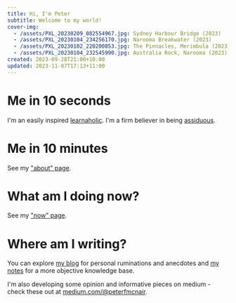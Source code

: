 ```yaml
---
title: Hi, I'm Peter
subtitle: Welcome to my world!
cover-img:
  - /assets/PXL_20230209_082554967.jpg: Sydney Harbour Bridge (2023)
  - /assets/PXL_20230104_234256170.jpg: Narooma Breakwater (2023)
  - /assets/PXL_20230102_220200853.jpg: The Pinnacles, Merimbula (2023)
  - /assets/PXL_20230104_232545990.jpg: Australia Rock, Narooma (2023)
created: 2023-09-28T21:00+10:00
updated: 2023-11-07T17:13+11:00
---
```

# Me in 10 seconds
I'm an easily inspired [learnaholic](https://www.urbandictionary.com/define.php?term=learnaholic).
I'm a firm believer in being [assiduous](https://www.merriam-webster.com/dictionary/assiduous).

# Me in 10 minutes
See my ["about" page](about.md).

# What am I doing now?
See my ["now" page](now.md).

# Where am I writing?
You can explore [my blog](blog) for personal ruminations and anecdotes and [my notes](https://publish.obsidian.md/peterfmcnair) for a more objective knowledge base.

I'm also developing some opinion and informative pieces on medium - check these out at [medium.com/@peterfmcnair](https://medium.com/@peterfmcnair).
